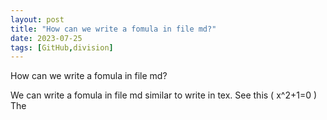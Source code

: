 ```yaml
---
layout: post
title: "How can we write a fomula in file md?"
date: 2023-07-25
tags: [GitHub,division]
---
```


How can we write a fomula in file md?

We can write a fomula in file md similar to write in tex. See this
\( x^2+1=0 \)
The 
